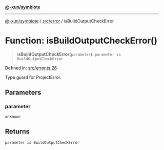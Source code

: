 [**@-xun/symbiote**](../../../README.md)

***

[@-xun/symbiote](../../../README.md) / [src/error](../README.md) / isBuildOutputCheckError

# Function: isBuildOutputCheckError()

> **isBuildOutputCheckError**(`parameter`): `parameter is BuildOutputCheckError`

Defined in: [src/error.ts:26](https://github.com/Xunnamius/symbiote/blob/51eddb5973356cb1aa2a534c04d214fae24d5526/src/error.ts#L26)

Type guard for ProjectError.

## Parameters

### parameter

`unknown`

## Returns

`parameter is BuildOutputCheckError`
